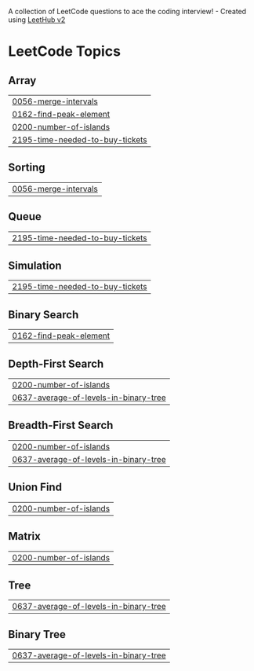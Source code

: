 A collection of LeetCode questions to ace the coding interview! - Created using [LeetHub v2](https://github.com/arunbhardwaj/LeetHub-2.0)
<!---LeetCode Topics Start-->
# LeetCode Topics
## Array
|  |
| ------- |
| [0056-merge-intervals](https://github.com/swarnima1212/DSA-Questions/tree/master/0056-merge-intervals) |
| [0162-find-peak-element](https://github.com/swarnima1212/DSA-Questions/tree/master/0162-find-peak-element) |
| [0200-number-of-islands](https://github.com/swarnima1212/DSA-Questions/tree/master/0200-number-of-islands) |
| [2195-time-needed-to-buy-tickets](https://github.com/swarnima1212/DSA-Questions/tree/master/2195-time-needed-to-buy-tickets) |
## Sorting
|  |
| ------- |
| [0056-merge-intervals](https://github.com/swarnima1212/DSA-Questions/tree/master/0056-merge-intervals) |
## Queue
|  |
| ------- |
| [2195-time-needed-to-buy-tickets](https://github.com/swarnima1212/DSA-Questions/tree/master/2195-time-needed-to-buy-tickets) |
## Simulation
|  |
| ------- |
| [2195-time-needed-to-buy-tickets](https://github.com/swarnima1212/DSA-Questions/tree/master/2195-time-needed-to-buy-tickets) |
## Binary Search
|  |
| ------- |
| [0162-find-peak-element](https://github.com/swarnima1212/DSA-Questions/tree/master/0162-find-peak-element) |
## Depth-First Search
|  |
| ------- |
| [0200-number-of-islands](https://github.com/swarnima1212/DSA-Questions/tree/master/0200-number-of-islands) |
| [0637-average-of-levels-in-binary-tree](https://github.com/swarnima1212/DSA-Questions/tree/master/0637-average-of-levels-in-binary-tree) |
## Breadth-First Search
|  |
| ------- |
| [0200-number-of-islands](https://github.com/swarnima1212/DSA-Questions/tree/master/0200-number-of-islands) |
| [0637-average-of-levels-in-binary-tree](https://github.com/swarnima1212/DSA-Questions/tree/master/0637-average-of-levels-in-binary-tree) |
## Union Find
|  |
| ------- |
| [0200-number-of-islands](https://github.com/swarnima1212/DSA-Questions/tree/master/0200-number-of-islands) |
## Matrix
|  |
| ------- |
| [0200-number-of-islands](https://github.com/swarnima1212/DSA-Questions/tree/master/0200-number-of-islands) |
## Tree
|  |
| ------- |
| [0637-average-of-levels-in-binary-tree](https://github.com/swarnima1212/DSA-Questions/tree/master/0637-average-of-levels-in-binary-tree) |
## Binary Tree
|  |
| ------- |
| [0637-average-of-levels-in-binary-tree](https://github.com/swarnima1212/DSA-Questions/tree/master/0637-average-of-levels-in-binary-tree) |
<!---LeetCode Topics End-->